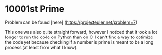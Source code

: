 # 10001st Prime

Problem can be found [here] (https://projecteuler.net/problem=7)

This one was also quite straight forward, however I noticed that it took a lot longer to run the code on Python than on C. I can't find a way to optimize the code yet because checking if a number is prime is meant to be a long process (at least from what I know).
